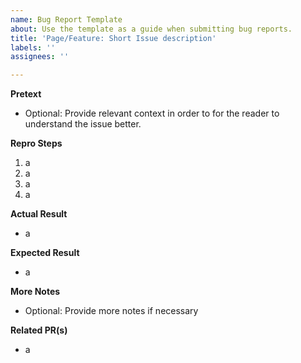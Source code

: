 ```yaml
---
name: Bug Report Template
about: Use the template as a guide when submitting bug reports.
title: 'Page/Feature: Short Issue description'
labels: ''
assignees: ''

---
```


**Pretext**
- Optional: Provide relevant context in order to for the reader to understand the issue better.

**Repro Steps**
1. a
2. a
3. a 
4. a

**Actual Result**
- a

**Expected Result**
- a

**More Notes**
- Optional: Provide more notes if necessary

**Related PR(s)**
- a
